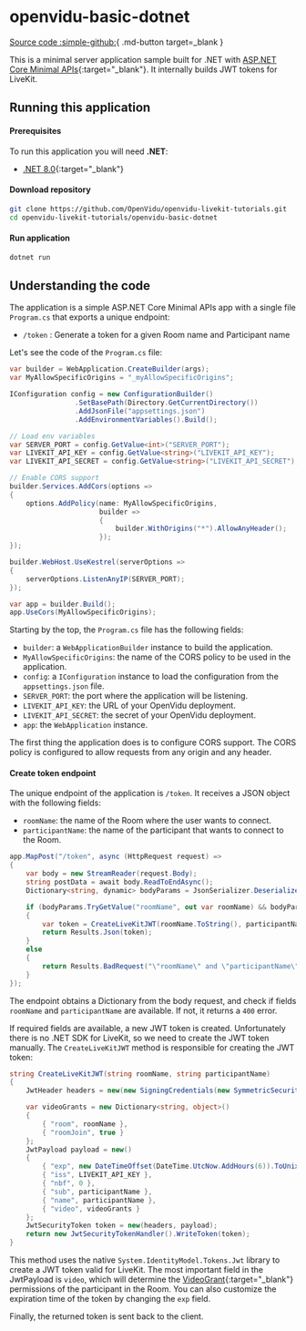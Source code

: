 # openvidu-basic-dotnet

[Source code :simple-github:](https://github.com/OpenVidu/openvidu-livekit-tutorials){ .md-button target=\_blank }

This is a minimal server application sample built for .NET with [ASP.NET Core Minimal APIs](https://docs.microsoft.com/aspnet/core/tutorials/min-web-api?view=aspnetcore-6.0&tabs=visual-studio){:target="\_blank"}.
It internally builds JWT tokens for LiveKit.

## Running this application

#### Prerequisites

To run this application you will need **.NET**:

- [.NET 8.0](https://dotnet.microsoft.com/en-us/download){:target="\_blank"}

#### Download repository

```bash
git clone https://github.com/OpenVidu/openvidu-livekit-tutorials.git
cd openvidu-livekit-tutorials/openvidu-basic-dotnet
```

#### Run application

```bash
dotnet run
```

## Understanding the code

The application is a simple ASP.NET Core Minimal APIs app with a single file `Program.cs` that exports a unique endpoint:

- `/token` : Generate a token for a given Room name and Participant name

<!-- > You can get more information about these endpoints in the [Application Server Endpoints](application-server/#rest-endpoints) section. -->

Let's see the code of the `Program.cs` file:

```cs
var builder = WebApplication.CreateBuilder(args);
var MyAllowSpecificOrigins = "_myAllowSpecificOrigins";

IConfiguration config = new ConfigurationBuilder()
                .SetBasePath(Directory.GetCurrentDirectory())
                .AddJsonFile("appsettings.json")
                .AddEnvironmentVariables().Build();

// Load env variables
var SERVER_PORT = config.GetValue<int>("SERVER_PORT");
var LIVEKIT_API_KEY = config.GetValue<string>("LIVEKIT_API_KEY");
var LIVEKIT_API_SECRET = config.GetValue<string>("LIVEKIT_API_SECRET");

// Enable CORS support
builder.Services.AddCors(options =>
{
    options.AddPolicy(name: MyAllowSpecificOrigins,
                      builder =>
                      {
                          builder.WithOrigins("*").AllowAnyHeader();
                      });
});

builder.WebHost.UseKestrel(serverOptions =>
{
    serverOptions.ListenAnyIP(SERVER_PORT);
});

var app = builder.Build();
app.UseCors(MyAllowSpecificOrigins);
```

Starting by the top, the `Program.cs` file has the following fields:

- `builder`: a `WebApplicationBuilder` instance to build the application.
- `MyAllowSpecificOrigins`: the name of the CORS policy to be used in the application.
- `config`: a `IConfiguration` instance to load the configuration from the `appsettings.json` file.
- `SERVER_PORT`: the port where the application will be listening.
- `LIVEKIT_API_KEY`: the URL of your OpenVidu deployment.
- `LIVEKIT_API_SECRET`: the secret of your OpenVidu deployment.
- `app`: the `WebApplication` instance.

The first thing the application does is to configure CORS support. The CORS policy is configured to allow requests from any origin and any header.

#### Create token endpoint

The unique endpoint of the application is `/token`. It receives a JSON object with the following fields:

- `roomName`: the name of the Room where the user wants to connect.
- `participantName`: the name of the participant that wants to connect to the Room.

```csharp
app.MapPost("/token", async (HttpRequest request) =>
{
    var body = new StreamReader(request.Body);
    string postData = await body.ReadToEndAsync();
    Dictionary<string, dynamic> bodyParams = JsonSerializer.Deserialize<Dictionary<string, dynamic>>(postData) ?? new Dictionary<string, dynamic>();

    if (bodyParams.TryGetValue("roomName", out var roomName) && bodyParams.TryGetValue("participantName", out var participantName))
    {
        var token = CreateLiveKitJWT(roomName.ToString(), participantName.ToString());
        return Results.Json(token);
    }
    else
    {
        return Results.BadRequest("\"roomName\" and \"participantName\" are required");
    }
});
```

The endpoint obtains a Dictionary from the body request, and check if fields `roomName` and `participantName` are available. If not, it returns a `400` error.

If required fields are available, a new JWT token is created. Unfortunately there is no .NET SDK for LiveKit, so we need to create the JWT token manually. The `CreateLiveKitJWT` method is responsible for creating the JWT token:

```csharp
string CreateLiveKitJWT(string roomName, string participantName)
{
    JwtHeader headers = new(new SigningCredentials(new SymmetricSecurityKey(Encoding.UTF8.GetBytes(LIVEKIT_API_SECRET)), "HS256"));

    var videoGrants = new Dictionary<string, object>()
    {
        { "room", roomName },
        { "roomJoin", true }
    };
    JwtPayload payload = new()
    {
        { "exp", new DateTimeOffset(DateTime.UtcNow.AddHours(6)).ToUnixTimeSeconds() },
        { "iss", LIVEKIT_API_KEY },
        { "nbf", 0 },
        { "sub", participantName },
        { "name", participantName },
        { "video", videoGrants }
    };
    JwtSecurityToken token = new(headers, payload);
    return new JwtSecurityTokenHandler().WriteToken(token);
}
```

This method uses the native `System.IdentityModel.Tokens.Jwt` library to create a JWT token valid for LiveKit. The most important field in the JwtPayload is `video`, which will determine the [VideoGrant](https://docs.livekit.io/realtime/concepts/authentication/#Video-grant){:target="\_blank"} permissions of the participant in the Room. You can also customize the expiration time of the token by changing the `exp` field.

Finally, the returned token is sent back to the client.